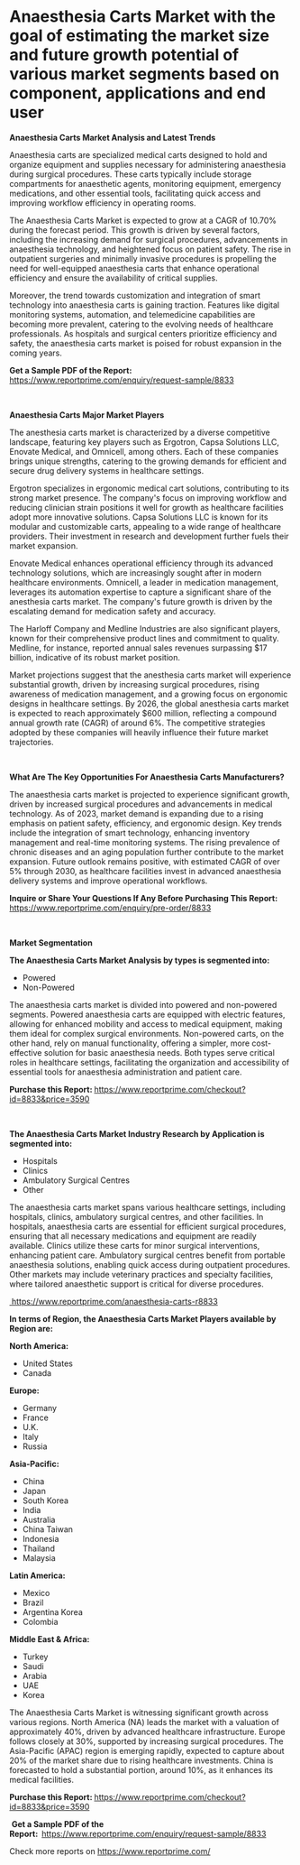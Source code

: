 <p><h1>Anaesthesia Carts Market with the goal of estimating the market size and future growth potential of various market segments based on component, applications and end user</h1></p><p><strong>Anaesthesia Carts Market Analysis and Latest Trends</strong></p>
<p><p>Anaesthesia carts are specialized medical carts designed to hold and organize equipment and supplies necessary for administering anaesthesia during surgical procedures. These carts typically include storage compartments for anaesthetic agents, monitoring equipment, emergency medications, and other essential tools, facilitating quick access and improving workflow efficiency in operating rooms.</p><p>The Anaesthesia Carts Market is expected to grow at a CAGR of 10.70% during the forecast period. This growth is driven by several factors, including the increasing demand for surgical procedures, advancements in anaesthesia technology, and heightened focus on patient safety. The rise in outpatient surgeries and minimally invasive procedures is propelling the need for well-equipped anaesthesia carts that enhance operational efficiency and ensure the availability of critical supplies.</p><p>Moreover, the trend towards customization and integration of smart technology into anaesthesia carts is gaining traction. Features like digital monitoring systems, automation, and telemedicine capabilities are becoming more prevalent, catering to the evolving needs of healthcare professionals. As hospitals and surgical centers prioritize efficiency and safety, the anaesthesia carts market is poised for robust expansion in the coming years.</p></p>
<p><strong>Get a Sample PDF of the Report:&nbsp;</strong> <a href="https://www.reportprime.com/enquiry/request-sample/8833?utm_campaign=2207&utm_medium=2&utm_source=Github&utm_content=ia&utm_term=20032025&utm_id=anaesthesia-carts">https://www.reportprime.com/enquiry/request-sample/8833</a></p>
<p>&nbsp;</p>
<p><strong>Anaesthesia Carts Major Market Players</strong></p>
<p><p>The anesthesia carts market is characterized by a diverse competitive landscape, featuring key players such as Ergotron, Capsa Solutions LLC, Enovate Medical, and Omnicell, among others. Each of these companies brings unique strengths, catering to the growing demands for efficient and secure drug delivery systems in healthcare settings.</p><p>Ergotron specializes in ergonomic medical cart solutions, contributing to its strong market presence. The company's focus on improving workflow and reducing clinician strain positions it well for growth as healthcare facilities adopt more innovative solutions. Capsa Solutions LLC is known for its modular and customizable carts, appealing to a wide range of healthcare providers. Their investment in research and development further fuels their market expansion.</p><p>Enovate Medical enhances operational efficiency through its advanced technology solutions, which are increasingly sought after in modern healthcare environments. Omnicell, a leader in medication management, leverages its automation expertise to capture a significant share of the anesthesia carts market. The company's future growth is driven by the escalating demand for medication safety and accuracy.</p><p>The Harloff Company and Medline Industries are also significant players, known for their comprehensive product lines and commitment to quality. Medline, for instance, reported annual sales revenues surpassing $17 billion, indicative of its robust market position.</p><p>Market projections suggest that the anesthesia carts market will experience substantial growth, driven by increasing surgical procedures, rising awareness of medication management, and a growing focus on ergonomic designs in healthcare settings. By 2026, the global anesthesia carts market is expected to reach approximately $600 million, reflecting a compound annual growth rate (CAGR) of around 6%. The competitive strategies adopted by these companies will heavily influence their future market trajectories.</p></p>
<p>&nbsp;</p>
<p><strong>What Are The Key Opportunities For Anaesthesia Carts Manufacturers?</strong></p>
<p><p>The anaesthesia carts market is projected to experience significant growth, driven by increased surgical procedures and advancements in medical technology. As of 2023, market demand is expanding due to a rising emphasis on patient safety, efficiency, and ergonomic design. Key trends include the integration of smart technology, enhancing inventory management and real-time monitoring systems. The rising prevalence of chronic diseases and an aging population further contribute to the market expansion. Future outlook remains positive, with estimated CAGR of over 5% through 2030, as healthcare facilities invest in advanced anaesthesia delivery systems and improve operational workflows.</p></p>
<p><strong>Inquire or Share Your Questions If Any Before Purchasing This Report:</strong> <a href="https://www.reportprime.com/enquiry/pre-order/8833?utm_campaign=2207&utm_medium=2&utm_source=Github&utm_content=ia&utm_term=20032025&utm_id=anaesthesia-carts">https://www.reportprime.com/enquiry/pre-order/8833</a></p>
<p>&nbsp;</p>
<p><strong>Market Segmentation</strong></p>
<p><strong>The Anaesthesia Carts Market Analysis by types is segmented into:</strong></p>
<p><ul><li>Powered</li><li>Non-Powered</li></ul></p>
<p><p>The anaesthesia carts market is divided into powered and non-powered segments. Powered anaesthesia carts are equipped with electric features, allowing for enhanced mobility and access to medical equipment, making them ideal for complex surgical environments. Non-powered carts, on the other hand, rely on manual functionality, offering a simpler, more cost-effective solution for basic anaesthesia needs. Both types serve critical roles in healthcare settings, facilitating the organization and accessibility of essential tools for anaesthesia administration and patient care.</p></p>
<p><strong>Purchase this Report:&nbsp;</strong><a href="https://www.reportprime.com/checkout?id=8833&price=3590&utm_campaign=2207&utm_medium=2&utm_source=Github&utm_content=ia&utm_term=20032025&utm_id=anaesthesia-carts">https://www.reportprime.com/checkout?id=8833&price=3590</a></p>
<p>&nbsp;</p>
<p><strong>The Anaesthesia Carts Market Industry Research by Application is segmented into:</strong></p>
<p><ul><li>Hospitals</li><li>Clinics</li><li>Ambulatory Surgical Centres</li><li>Other</li></ul></p>
<p><p>The anaesthesia carts market spans various healthcare settings, including hospitals, clinics, ambulatory surgical centres, and other facilities. In hospitals, anaesthesia carts are essential for efficient surgical procedures, ensuring that all necessary medications and equipment are readily available. Clinics utilize these carts for minor surgical interventions, enhancing patient care. Ambulatory surgical centres benefit from portable anaesthesia solutions, enabling quick access during outpatient procedures. Other markets may include veterinary practices and specialty facilities, where tailored anaesthetic support is critical for diverse procedures.</p></p>
<p><a href="https://www.reportprime.com/anaesthesia-carts-r8833?utm_campaign=2207&utm_medium=2&utm_source=Github&utm_content=ia&utm_term=20032025&utm_id=anaesthesia-carts">&nbsp;https://www.reportprime.com/anaesthesia-carts-r8833</a></p>
<p><strong>In terms of Region, the Anaesthesia Carts Market Players available by Region are:</strong></p>
<p>
    <p> <strong> North America: </strong>
        <ul>
            <li>United States</li>
            <li>Canada</li>
        </ul>
        </p> 
    <p> <strong> Europe: </strong>
        <ul>
            <li>Germany</li>
            <li>France</li>
            <li>U.K.</li>
            <li>Italy</li>
            <li>Russia</li>
        </ul>
        </p> 
    <p> <strong> Asia-Pacific: </strong>
        <ul>
            <li>China</li>
            <li>Japan</li>
            <li>South Korea</li>
            <li>India</li>
            <li>Australia</li>
            <li>China Taiwan</li>
            <li>Indonesia</li>
            <li>Thailand</li>
            <li>Malaysia</li>
        </ul>
        </p> 
    <p> <strong> Latin America: </strong>
        <ul>
            <li>Mexico</li>
            <li>Brazil</li>
            <li>Argentina Korea</li>
            <li>Colombia</li>
        </ul>
        </p> 
    <p> <strong> Middle East & Africa: </strong>
        <ul>
            <li>Turkey</li>
            <li>Saudi</li>
            <li>Arabia</li>
            <li>UAE</li>
            <li>Korea</li>
        </ul>
    </p>
    </p>
<p><p>The Anaesthesia Carts Market is witnessing significant growth across various regions. North America (NA) leads the market with a valuation of approximately 40%, driven by advanced healthcare infrastructure. Europe follows closely at 30%, supported by increasing surgical procedures. The Asia-Pacific (APAC) region is emerging rapidly, expected to capture about 20% of the market share due to rising healthcare investments. China is forecasted to hold a substantial portion, around 10%, as it enhances its medical facilities.</p></p>
<p><strong>Purchase this Report: </strong><a href="https://www.reportprime.com/checkout?id=8833&price=3590&utm_campaign=2207&utm_medium=2&utm_source=Github&utm_content=ia&utm_term=20032025&utm_id=anaesthesia-carts">https://www.reportprime.com/checkout?id=8833&price=3590</a></p>
<p>&nbsp;<strong>Get a Sample PDF of the Report:&nbsp;&nbsp;</strong><a href="https://www.reportprime.com/enquiry/request-sample/8833?utm_campaign=2207&utm_medium=2&utm_source=Github&utm_content=ia&utm_term=20032025&utm_id=anaesthesia-carts">https://www.reportprime.com/enquiry/request-sample/8833</a></p>
<p><strong></strong></p>
<p>Check more reports on <a href="https://www.reportprime.com/?utm_campaign=2207&utm_medium=2&utm_source=Github&utm_content=ia&utm_term=20032025&utm_id=anaesthesia-carts">https://www.reportprime.com/</a></p>